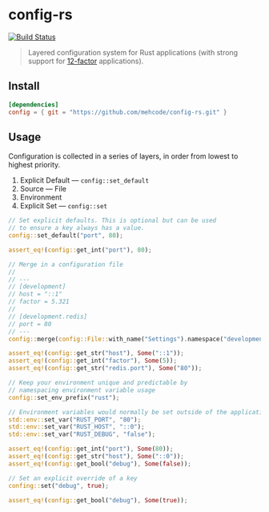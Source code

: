 # config-rs
[![Build Status](https://travis-ci.org/mehcode/config-rs.svg?branch=master)](https://travis-ci.org/mehcode/config-rs)
> Layered configuration system for Rust applications (with strong support for [12-factor] applications).

[12-factor]: https://12factor.net/config

## Install

```toml
[dependencies]
config = { git = "https://github.com/mehcode/config-rs.git" }
```

## Usage

Configuration is collected in a series of layers, in order from lowest to highest priority.

1. Explicit Default — `config::set_default`
2. Source — File
3. Environment
4. Explicit Set — `config::set`

```rust
// Set explicit defaults. This is optional but can be used
// to ensure a key always has a value.
config::set_default("port", 80);

assert_eq!(config::get_int("port"), 80);

// Merge in a configuration file
//
// ---
// [development]
// host = "::1"
// factor = 5.321
//
// [development.redis]
// port = 80
// ---
config::merge(config::File::with_name("Settings").namespace("development"));

assert_eq!(config::get_str("host"), Some("::1"));
assert_eq!(config::get_int("factor"), Some(5));
assert_eq!(config::get_str("redis.port"), Some("80"));

// Keep your environment unique and predictable by
// namespacing environment variable usage
config::set_env_prefix("rust");

// Environment variables would normally be set outside of the application
std::env::set_var("RUST_PORT", "80");
std::env::set_var("RUST_HOST", "::0");
std::env::set_var("RUST_DEBUG", "false");

assert_eq!(config::get_int("port"), Some(80));
assert_eq!(config::get_str("host"), Some("::0"));
assert_eq!(config::get_bool("debug"), Some(false));

// Set an explicit override of a key
confing::set("debug", true);

assert_eq!(config::get_bool("debug"), Some(true));
```
